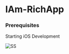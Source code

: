 # IAm-RichApp

### Prerequisites

Starting iOS Development

![SS](https://drive.google.com/open?id=1htOpyN-2UfXxTLeePi6zy3jid1LkfNr6)
